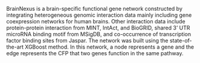 BrainNexus is a brain-specific functional gene network constructed by integrating heterogeneous genomic interaction data mainly including gene coexpression networks for human brains. Other interaction data include protein-protein interaction from MINT, IntAct, and BioGRID, shared 3’ UTR microRNA binding motif from MSigDB, and co-occurrence of transcription factor binding sites from Jaspar. The network was built using the state-of-the-art XGBoost method. In this network, a node represents a gene and the edge represents the CFP that two genes function in the same pathway.
